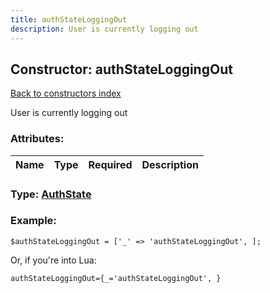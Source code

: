 ```yaml
---
title: authStateLoggingOut
description: User is currently logging out
---
```

## Constructor: authStateLoggingOut  
[Back to constructors index](index.md)



User is currently logging out

### Attributes:

| Name     |    Type       | Required | Description |
|----------|:-------------:|:--------:|------------:|



### Type: [AuthState](../types/AuthState.md)


### Example:

```
$authStateLoggingOut = ['_' => 'authStateLoggingOut', ];
```  

Or, if you're into Lua:  


```
authStateLoggingOut={_='authStateLoggingOut', }

```


